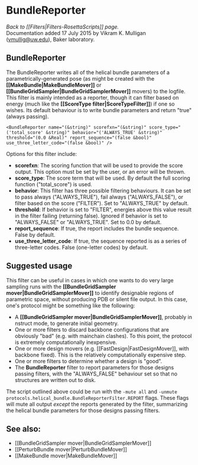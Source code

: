 # BundleReporter
*Back to [[Filters|Filters-RosettaScripts]] page.*<br/>
Documentation added 17 July 2015 by Vikram K. Mulligan (vmullig@uw.edu), Baker laboratory.

## BundleReporter

The BundleReporter writes all of the helical bundle parameters of a parametrically-generated pose (as might be created with the **[[MakeBundle|MakeBundleMover]]** or **[[BundleGridSampler|BundleGridSamplerMover]]** movers) to the logfile.  This filter is mainly intended as a reporter, though it can filter based on energy (much like the **[[ScoreType filter|ScoreTypeFilter]]**) if one so wishes.  Its default behaviour is to write bundle parameters and return "true" (always passing).

```
<BundleReporter name="(&string)" scorefxn="(&string)" score_type="('total_score' &string)" behavior="('ALWAYS_TRUE' &string)" threshold="(0.0 &Real)" report_sequence="(false &bool)" use_three_letter_code="(false &bool)" />
```
Options for this filter include:

-   **scorefxn**:  The scoring function that will be used to provide the score output.  This option must be set by the user, or an error will be thrown.
-   **score_type**:  The score term that will be used.  By default the full scoring function ("total_score") is used.
-   **behavior**:  This filter has three possible filtering behaviours.  It can be set to pass always ("ALWAYS_TRUE"), fail always ("ALWAYS_FALSE"), or filter based on the score ("FILTER").  Set to "ALWAYS_TRUE" by default.
-   **threshold**:  If behavior is set to "FILTER", energies above this value result in the filter failing (returning false).  Ignored if behavior is set to "ALWAYS_FALSE" or "ALWAYS_TRUE".  Set to 0.0 by default.
-   **report_sequence**:  If true, the report includes the bundle sequence.  False by default.
-   **use_three_letter_code**:  If true, the sequence reported is as a series of three-letter codes.  False (one-letter codes) by default.

## Suggested usage

This filter can be useful in cases in which one wants to do very large sampling runs with the **[[BundleGridSampler mover|BundleGridSamplerMover]]** to identify designable regions of parametric space, without producing PDB or silent file output.  In this case, one's protocol might be something like the following:

- A **[[BundleGridSampler mover|BundleGridSamplerMover]]**, probably in nstruct mode, to generate initial geometry.
- One or more filters to discard backbone configurations that are obviously "bad" (e.g. with mainchain clashes).  To this point, the protocol is extremely computationally inexpensive.
- One or more design movers (e.g. [[FastDesign|FastDesignMover]], with backbone fixed).  This is the relatively computationally expensive step.
- One or more filters to determine whether a design is "good".
- The **BundleReporter** filter to report parameters for those designs passing filters, with the "ALWAYS_FALSE" behaviour set so that no structures are written out to disk.

The script outlined above could be run with the ```-mute all``` and ```-unmute protocols.helical_bundle.BundleReporterFilter.REPORT``` flags.  These flags will mute all output <i>except</i> the reports generated by the filter, summarizing the helical bundle parameters for those designs passing filters.

## See also:

* [[BundleGridSampler mover|BundleGridSamplerMover]]
* [[PerturbBundle mover|PerturbBundleMover]]
* [[MakeBundle mover|MakeBundleMover]]